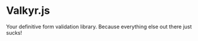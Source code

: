 Valkyr.js
===========

Your definitive form validation library. Because everything else out there just sucks!
